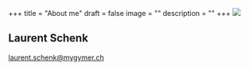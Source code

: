 +++
title = "About me"
draft = false
image = ""
description = ""
+++
![](/img/default-author.jpg)

## Laurent Schenk

laurent.schenk@mygymer.ch
